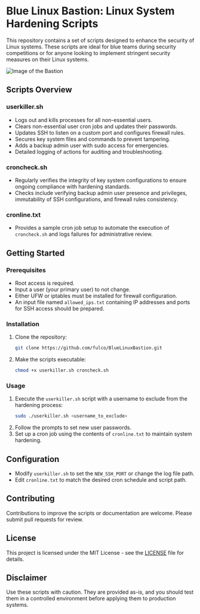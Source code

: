 # Blue Linux Bastion: Linux System Hardening Scripts

This repository contains a set of scripts designed to enhance the security of Linux systems. These scripts are ideal for blue teams during security competitions or for anyone looking to implement stringent security measures on their Linux systems.

![Image of the Bastion](https://github.com/fulco/BlueLinuxBastion/assets/802660/52bd88c5-a985-4ed2-af29-9698733b0198)


## Scripts Overview

### userkiller.sh
- Logs out and kills processes for all non-essential users.
- Clears non-essential user cron jobs and updates their passwords.
- Updates SSH to listen on a custom port and configures firewall rules.
- Secures key system files and commands to prevent tampering.
- Adds a backup admin user with sudo access for emergencies.
- Detailed logging of actions for auditing and troubleshooting.

### croncheck.sh
- Regularly verifies the integrity of key system configurations to ensure ongoing compliance with hardening standards.
- Checks include verifying backup admin user presence and privileges, immutability of SSH configurations, and firewall rules consistency.

### cronline.txt
- Provides a sample cron job setup to automate the execution of `croncheck.sh` and logs failures for administrative review.

## Getting Started

### Prerequisites
- Root access is required.
- Input a user (your primary user) to not change. 
- Either UFW or iptables must be installed for firewall configuration.
- An input file named `allowed_ips.txt` containing IP addresses and ports for SSH access should be prepared.

### Installation
1. Clone the repository:
   ```bash
   git clone https://github.com/fulco/BlueLinuxBastion.git
   ```
2. Make the scripts executable:
   ```bash
   chmod +x userkiller.sh croncheck.sh
   ```

### Usage
1. Execute the `userkiller.sh` script with a username to exclude from the hardening process:
   ```bash
   sudo ./userkiller.sh <username_to_exclude>
   ```
2. Follow the prompts to set new user passwords.
3. Set up a cron job using the contents of `cronline.txt` to maintain system hardening.

## Configuration
- Modify `userkiller.sh` to set the `NEW_SSH_PORT` or change the log file path.
- Edit `cronline.txt` to match the desired cron schedule and script path.

## Contributing
Contributions to improve the scripts or documentation are welcome. Please submit pull requests for review.

## License
This project is licensed under the MIT License - see the [LICENSE](LICENSE) file for details.

## Disclaimer
Use these scripts with caution. They are provided as-is, and you should test them in a controlled environment before applying them to production systems.
```